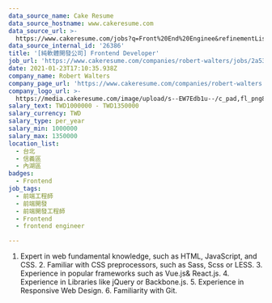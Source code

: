 ```yaml
---
data_source_name: Cake Resume
data_source_hostname: www.cakeresume.com
data_source_url: >-
  https://www.cakeresume.com/jobs?q=Front%20End%20Enginee&refinementList%5Blang_name%5D%5B0%5D=English&refinementList%5Bsalary_type%5D=per_year&range%5Bsalary_range%5D%5Bmin%5D=1000000
data_source_internal_id: '26386'
title: '[純軟體開發公司] Frontend Developer'
job_url: 'https://www.cakeresume.com/companies/robert-walters/jobs/2a53ef'
date: 2021-01-23T17:10:35.938Z
company_name: Robert Walters
company_page_url: 'https://www.cakeresume.com/companies/robert-walters'
company_logo_url: >-
  https://media.cakeresume.com/image/upload/s--EW7Edb1u--/c_pad,fl_png8,h_200,w_200/v1600053194/xc6aglyvacjd8nwbof70.png
salary_text: TWD1000000 - TWD1350000
salary_currency: TWD
salary_type: per_year
salary_min: 1000000
salary_max: 1350000
location_list:
  - 台北
  - 信義區
  - 內湖區
badges:
  - Frontend
job_tags:
  - 前端工程師
  - 前端開發
  - 前端開發工程師
  - Frontend
  - frontend engineer

---
```


1. Expert in web fundamental knowledge, such as HTML, JavaScript, and CSS. 2. Familiar with CSS preprocessors, such as Sass, Scss or LESS. 3. Experience in popular frameworks such as Vue.js& React.js. 4. Experience in Libraries like jQuery or Backbone.js. 5. Experience in Responsive Web Design. 6. Familiarity with Git.